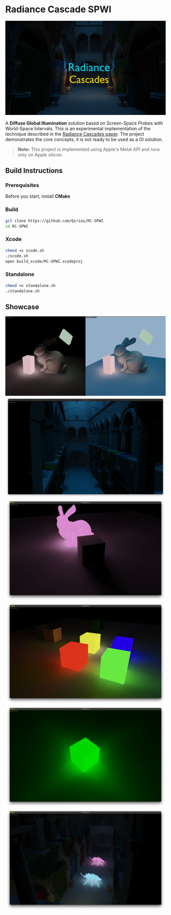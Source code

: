 # Radiance Cascade SPWI

![Cover Image](data/images/cover.png)

A **Diffuse Global Illumination** solution based on Screen-Space Probes with World-Space Intervals. This is an experimental implementation of the technique described in the [Radiance Cascades paper](https://github.com/Raikiri/RadianceCascadesPaper). The project demonstrates the core concepts, it is not ready to be used as a GI solution.

> **Note:** This project is implemented using Apple's Metal API and runs only on Apple silicon.

## Build Instructions
### Prerequisites

Before you start, install **CMake**
### Build 
```bash
git clone https://github.com/Qirias/RC-SPWI
cd RC-SPWI
```
### Xcode
```bash
chmod +x xcode.sh
./xcode.sh
open build_xcode/RC-SPWI.xcodeproj
```

### Standalone
```bash
chmod +x standalone.sh
./standalone.sh
```
## Showcase
![Cover Image](data/images/DayAndNight.png)
![Cover Image](data/images/sky_only.png)
![Cover Image](data/images/bunnyCube.png)
![Cover Image](data/images/cubes.png)
![Cover Image](data/images/cube.png)
![Cover Image](data/images/hornbugs.png)